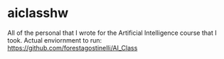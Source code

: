 # aiclasshw
All of the personal that I wrote for the Artificial Intelligence course that I took. Actual enviornment to run: https://github.com/forestagostinelli/AI_Class
